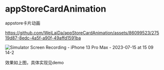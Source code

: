 # appStoreCardAnimation
appstore卡片动画


https://github.com/WeiLaiDa/appStoreCardAnimation/assets/86099523/27519d87-8edc-4a5f-a90f-49affd1591ba

![Simulator Screen Recording - iPhone 13 Pro Max - 2023-07-15 at 15 09 14-2](https://github.com/WeiLaiDa/appStoreCardAnimation/assets/86099523/10a03d50-2263-43eb-9cd9-cf6a15a2e1d5)


效果如上图，具体实现见demo

